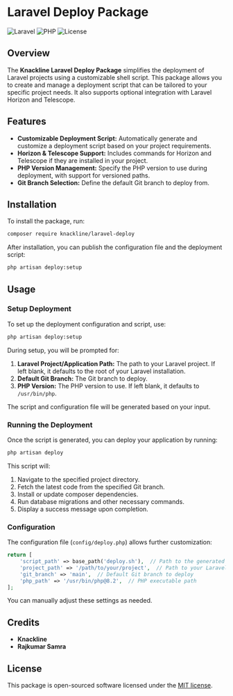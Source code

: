 # Laravel Deploy Package

![Laravel](https://img.shields.io/badge/Laravel-8.x-orange)
![PHP](https://img.shields.io/badge/PHP-7.4%2B-blue)
![License](https://img.shields.io/badge/license-MIT-brightgreen)

## Overview

The **Knackline Laravel Deploy Package** simplifies the deployment of Laravel projects using a customizable shell script. This package allows you to create and manage a deployment script that can be tailored to your specific project needs. It also supports optional integration with Laravel Horizon and Telescope.

## Features

- **Customizable Deployment Script:** Automatically generate and customize a deployment script based on your project requirements.
- **Horizon & Telescope Support:** Includes commands for Horizon and Telescope if they are installed in your project.
- **PHP Version Management:** Specify the PHP version to use during deployment, with support for versioned paths.
- **Git Branch Selection:** Define the default Git branch to deploy from.

## Installation

To install the package, run:

```bash
composer require knackline/laravel-deploy
```

After installation, you can publish the configuration file and the deployment script:

```bash
php artisan deploy:setup
```

## Usage

### Setup Deployment

To set up the deployment configuration and script, use:

```bash
php artisan deploy:setup
```

During setup, you will be prompted for:

1. **Laravel Project/Application Path:** The path to your Laravel project. If left blank, it defaults to the root of your Laravel installation.
2. **Default Git Branch:** The Git branch to deploy.
3. **PHP Version:** The PHP version to use. If left blank, it defaults to `/usr/bin/php`.

The script and configuration file will be generated based on your input.

### Running the Deployment

Once the script is generated, you can deploy your application by running:

```bash
php artisan deploy
```

This script will:

1. Navigate to the specified project directory.
2. Fetch the latest code from the specified Git branch.
3. Install or update composer dependencies.
4. Run database migrations and other necessary commands.
5. Display a success message upon completion.

### Configuration

The configuration file (`config/deploy.php`) allows further customization:

```php
return [
    'script_path' => base_path('deploy.sh'),  // Path to the generated deployment script
    'project_path' => '/path/to/your/project',  // Path to your Laravel project
    'git_branch' => 'main',  // Default Git branch to deploy
    'php_path' => '/usr/bin/php@8.2',  // PHP executable path
];
```

You can manually adjust these settings as needed.

## Credits

- **Knackline**
- **Rajkumar Samra**

## License

This package is open-sourced software licensed under the [MIT license](LICENSE.md).